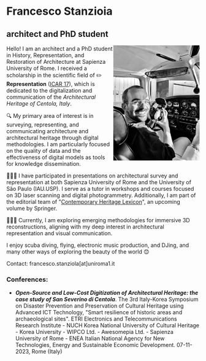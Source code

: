 # Francesco Stanzioia 

## architect and PhD student

<img align="right" width="auto" height="300" src="profile pic 2.jpg">

Hello! I am an architect and a PhD student in History, Representation, and Restoration of Architecture at Sapienza University of Rome. I received a scholarship in the scientific field of ✏️ **Representation** ([ICAR 17](https://www.unioneitalianadisegno.it/wp/declaratoria/)), which is dedicated to the digitalization and communication of the *Architectural Heritage of Centola, Italy*. 

🔍 My primary area of interest is in surveying, representing, and communicating architecture and architectural heritage through digital methodologies. I am particularly focused on the quality of data and the effectiveness of digital models as tools for knowledge dissemination.

👨🏻‍🏫 I have participated in presentations on architectural survey and representation at both Sapienza University of Rome and the University of São Paulo (IAU.USP). I serve as a tutor in workshops and courses focused on 3D laser scanning and digital photogrammetry. Additionally, I am part of the editorial team of "[Contemporary Heritage Lexicon](https://contemporaryheritage.wixsite.com/lexicon)", an upcoming volume by Springer.

👨🏻‍💻 Currently, I am exploring emerging methodologies for immersive 3D reconstructions, aligning with my deep interest in architectural representation and visual communication.

I enjoy scuba diving, flying, electronic music production, and DJing, and many other ways of exploring the beauty of the world 😊

Contact: francesco.stanziola[at]uniroma1.it


### Conferences:
- ***Open-Source and Low-Cost Digitization of Architectural Heritage: the case study of San Severino di Centola***. The 3rd Italy-Korea Symposium on Disaster Prevention and Preservation of Cultural Heritage using Advanced ICT Technology, "Smart resilience of historic areas and archaeological sites". ETRI Electronics and Telecommunications Research Institute - NUCH Korea National University of Cultural Heritage - Korea University - WIPCO Ltd. - Awesomepia Ltd. - Sapienza University of Rome - ENEA Italian National Agency for New Technologies, Energy and Sustainable Economic Development. 07-11-2023, Rome (Italy)
